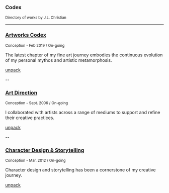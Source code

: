 <br>
<br>
<br>
<br>

### Codex
<small>Directory of works by J.L. Christian</small>

---

### [Artworks Codex](./artworks-codex.md)

<small> Conception - Feb 2019 / On-going</small>

The latest chapter of my fine art journey embodies the continuous evolution of my personal mythos and artistic metamorphosis. 

[unpack](./artworks-codex.md)

--
<br>

### [Art Direction](./art-direction.md)

<small>Conception - Sept. 2006 / On-going</small>

I collaborated with artists across a range of mediums to support and refine their creative practices. 

[unpack](./art-direction.md)

--
<br>

### [Character Design & Storytelling](./character-design-&-storytelling.md)

<small>Conception - Mar. 2012 / On-going</small>

Character design and storytelling has been a cornerstone of my creative journey. 

[unpack](./character-design-&-storytelling.md)